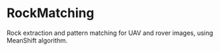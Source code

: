 # RockMatching
Rock extraction and pattern matching for UAV and rover images, using MeanShift algorithm.
